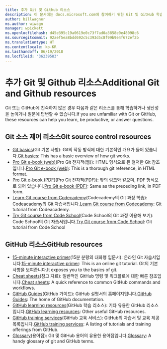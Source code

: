 ```yaml
---
title: 추가 Git 및 Github 리소스
description: 이 문서에는 docs.microsoft.com에 참여하기 위한 Git 및 GitHub 학습에 제안된 리소스가 나와 있습니다.
author: billwagner
ms.author: wiwagn
manager: wpickett
ms.openlocfilehash: d45e395c19a0619e0c73f7ad0a3858e0e48098c6
ms.sourcegitcommit: 92aef5ea8bdd692c5c393d5c8f99b9e4f672ef2b
ms.translationtype: HT
ms.contentlocale: ko-KR
ms.lasthandoff: 06/19/2018
ms.locfileid: "36239583"
---
```

# <a name="additional-git-and-github-resources"></a><span data-ttu-id="38836-103">추가 Git 및 Github 리소스</span><span class="sxs-lookup"><span data-stu-id="38836-103">Additional Git and Github resources</span></span>

<span data-ttu-id="38836-104">Git 또는 GitHub에 친숙하지 않은 경우 다음과 같은 리소스를 통해 학습하거나 생산성을 높이거나 질문에 답변할 수 있습니다.</span><span class="sxs-lookup"><span data-stu-id="38836-104">If you are unfamiliar with Git or GitHub, these resources can help you learn, be productive, or answer questions.</span></span>

## <a name="git-source-control-resources"></a><span data-ttu-id="38836-105">Git 소스 제어 리소스</span><span class="sxs-lookup"><span data-stu-id="38836-105">Git source control resources</span></span>

- <span data-ttu-id="38836-106">[Git basics](https://go.microsoft.com/fwlink/?linkid=853939)(Git 기본 사항): Git의 작동 방식에 대한 기본적인 개요가 들어 있습니다.</span><span class="sxs-lookup"><span data-stu-id="38836-106">[Git basics](https://go.microsoft.com/fwlink/?linkid=853939): This has a basic overview of how git works.</span></span>
- <span data-ttu-id="38836-107">[Pro Git e-book (web)](https://go.microsoft.com/fwlink/?linkid=853940)(Pro Git 전자책(웹)): HTML 형식으로 된 철저한 Git 참조입니다.</span><span class="sxs-lookup"><span data-stu-id="38836-107">[Pro Git e-book (web)](https://go.microsoft.com/fwlink/?linkid=853940): This is a thorough git reference, in HTML format.</span></span>
- <span data-ttu-id="38836-108">[Pro Git e-book (PDF)](https://progit2.s3.amazonaws.com/en/2016-03-22-f3531/progit-en.1084.pdf)(Pro Git 전자책(PDF)): 앞의 링크와 같으며, PDF 형식으로 되어 있습니다.</span><span class="sxs-lookup"><span data-stu-id="38836-108">[Pro Git e-book (PDF)](https://progit2.s3.amazonaws.com/en/2016-03-22-f3531/progit-en.1084.pdf): Same as the preceding link, in PDF form.</span></span>
- <span data-ttu-id="38836-109">[Learn Git course from Codecademy](https://www.codecademy.com/learn/learn-git)(Codecademy의 Git 과정 학습): Codeacademy의 Git 자습서입니다.</span><span class="sxs-lookup"><span data-stu-id="38836-109">[Learn Git course from Codecademy](https://www.codecademy.com/learn/learn-git): Git tutorial from Codeacademy.</span></span>
- <span data-ttu-id="38836-110">[Try Git course from Code School](https://www.codeschool.com/courses/try-git)(Code School의 Git 과정 이용해 보기): Code School의 Git 자습서입니다.</span><span class="sxs-lookup"><span data-stu-id="38836-110">[Try Git course from Code School](https://www.codeschool.com/courses/try-git): Git tutorial from Code School</span></span>

## <a name="github-resources"></a><span data-ttu-id="38836-111">GitHub 리소스</span><span class="sxs-lookup"><span data-stu-id="38836-111">GitHub resources</span></span>

- <span data-ttu-id="38836-112">[15-minute interactive primer](https://try.github.io/)(15분 분량의 대화형 입문서): 온라인 Git 자습서입니다.</span><span class="sxs-lookup"><span data-stu-id="38836-112">[15-minute interactive primer](https://try.github.io/): This is an online git tutorial.</span></span> <span data-ttu-id="38836-113">Git의 기본 사항을 보여줍니다.</span><span class="sxs-lookup"><span data-stu-id="38836-113">It exposes you to the basics of git.</span></span>
- <span data-ttu-id="38836-114">[Cheat sheets](https://go.microsoft.com/fwlink/?linkid=853941)(참고 자료): 일반적인 GitHub 명령 및 워크플로에 대한 빠른 참조입니다.</span><span class="sxs-lookup"><span data-stu-id="38836-114">[Cheat sheets](https://go.microsoft.com/fwlink/?linkid=853941): A quick reference to common GitHub commands and workflows.</span></span>
- <span data-ttu-id="38836-115">[GitHub Guides](https://guides.github.com/)(GitHub 가이드): GitHub 설명서의 홈페이지입니다.</span><span class="sxs-lookup"><span data-stu-id="38836-115">[GitHub Guides](https://guides.github.com/): The home of GitHub documentation.</span></span>
- <span data-ttu-id="38836-116">[GitHub learning resources](https://help.github.com/articles/git-and-github-learning-resources/)(GitHub 학습 리소스): 기타 유용한 GitHub 리소스입니다.</span><span class="sxs-lookup"><span data-stu-id="38836-116">[GitHub learning resources](https://help.github.com/articles/git-and-github-learning-resources/): Other useful GitHub resources.</span></span>
- <span data-ttu-id="38836-117">[GitHub training services](https://services.github.com/training/)(GitHub 교육 서비스): GitHub의 자습서 및 교육 제공 목록입니다.</span><span class="sxs-lookup"><span data-stu-id="38836-117">[GitHub training services](https://services.github.com/training/): A listing of tutorials and training offerings from GitHub.</span></span>
- <span data-ttu-id="38836-118">[Glossary](https://help.github.com/articles/github-glossary)(용어집): Git 및 GitHub 용어의 유용한 용어집입니다.</span><span class="sxs-lookup"><span data-stu-id="38836-118">[Glossary](https://help.github.com/articles/github-glossary): A handy glossary of git and GitHub terms.</span></span>
